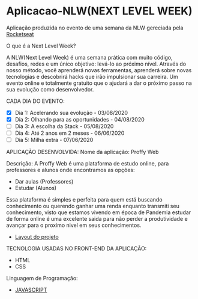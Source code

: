 # Aplicacao-NLW(NEXT LEVEL WEEK)
 Aplicação produzida no evento de uma semana da NLW gereciada pela [Rocketseat](https://rocketseat.com.br/)

O que é a Next Level Week?

A NLW(Next Level Week) é uma semana prática com muito código, desafios, redes e um único objetivo: levá-lo ao próximo nível. Através do nosso método, você aprenderá novas ferramentas, aprenderá sobre novas tecnologias e descobrirá hacks que irão impulsionar sua carreira. Um evento online e totalmente gratuito que o ajudará a dar o próximo passo na sua evolução como desenvolvedor.

CADA DIA DO EVENTO:
- [x] Dia 1: Acelerando sua evolução - 03/08/2020 
- [x] Dia 2: Olhando para as oportunidades - 04/08/2020 
- [ ] Dia 3: A escolha da Stack - 05/08/2020 
- [ ] Dia 4: Até 2 anos em 2 meses - 06/06/2020 
- [ ] Dia 5: Milha extra - 07/06/2020 

APLICAÇÃO DESENVOLVIDA:
 Nome da aplicação: Proffy Web
 
 Descrição: A Proffy Web é uma plataforma de estudo online, para professores e alunos onde encontramos as opções:
 * Dar aulas (Professores)
 * Estudar (Alunos)
 
 Essa plataforma é simples e perfeita para quem está buscando conhecimento ou querendo ganhar uma renda enquanto transmiti seu conhecimento, visto que estamos vivendo em época de Pandemia estudar de forma online é uma excelente saida para não perder a produtividade e avançar para o proximo nivel em seus conhecimentos.
 
* [Layout do projeto](https://www.figma.com/file/B6TA9WE1h6TkTvagPdOTp5/Proffy-Web-(Copy)?node-id=0%3A1)

TECNOLOGIA USADAS NO FRONT-END DA APLICAÇÃO:
*  HTML
*  CSS
 
 Linguagem de Programação:
 * [JAVASCRIPT](https://www.javascript.com/)
